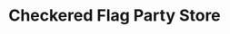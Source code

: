 ---
title: "Checkered Flag Party Store"
url: /west-branch/checkered-flag-party-store/
shop: Lebensmittel
---